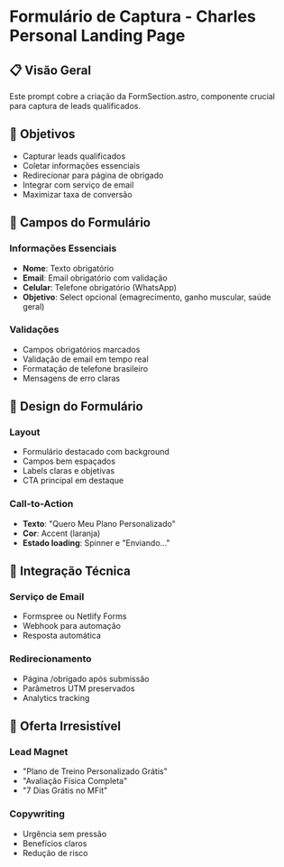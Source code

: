 # Formulário de Captura - Charles Personal Landing Page

## 📋 Visão Geral

Este prompt cobre a criação da FormSection.astro, componente crucial para captura de leads qualificados.

## 🎯 Objetivos

- Capturar leads qualificados
- Coletar informações essenciais
- Redirecionar para página de obrigado
- Integrar com serviço de email
- Maximizar taxa de conversão

## 📝 Campos do Formulário

### Informações Essenciais
- **Nome**: Texto obrigatório
- **Email**: Email obrigatório com validação
- **Celular**: Telefone obrigatório (WhatsApp)
- **Objetivo**: Select opcional (emagrecimento, ganho muscular, saúde geral)

### Validações
- Campos obrigatórios marcados
- Validação de email em tempo real
- Formatação de telefone brasileiro
- Mensagens de erro claras

## 🎨 Design do Formulário

### Layout
- Formulário destacado com background
- Campos bem espaçados
- Labels claras e objetivas
- CTA principal em destaque

### Call-to-Action
- **Texto**: "Quero Meu Plano Personalizado"
- **Cor**: Accent (laranja)
- **Estado loading**: Spinner e "Enviando..."

## 🔗 Integração Técnica

### Serviço de Email
- Formspree ou Netlify Forms
- Webhook para automação
- Resposta automática

### Redirecionamento
- Página /obrigado após submissão
- Parâmetros UTM preservados
- Analytics tracking

## 🎁 Oferta Irresistível

### Lead Magnet
- "Plano de Treino Personalizado Grátis"
- "Avaliação Física Completa"
- "7 Dias Grátis no MFit"

### Copywriting
- Urgência sem pressão
- Benefícios claros
- Redução de risco